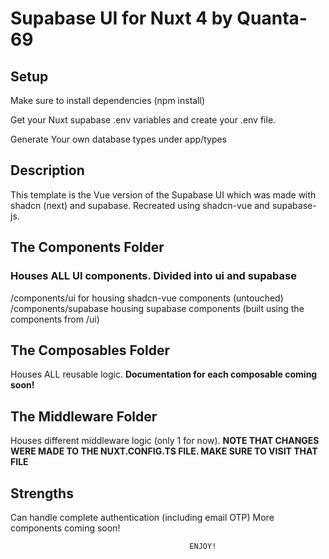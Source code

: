 # Supabase UI for Nuxt 4 by Quanta-69


## Setup
Make sure to install dependencies (npm install)

Get your Nuxt supabase .env variables and create your .env file.

Generate Your own database types under app/types

## Description
This template is the Vue version of the Supabase UI which was made with shadcn (next) and supabase.
Recreated using shadcn-vue and supabase-js.


## The Components Folder
### Houses ALL UI components. Divided into ui and supabase
 /components/ui for housing shadcn-vue components (untouched)
 /components/supabase housing supabase components (built using the components from /ui)

## The Composables Folder
Houses ALL reusable logic. **Documentation for each composable coming soon!**

## The Middleware Folder
Houses different middleware logic (only 1 for now).
**NOTE THAT CHANGES WERE MADE TO THE NUXT.CONFIG.TS FILE. MAKE SURE TO VISIT THAT FILE**

## Strengths
Can handle complete authentication (including email OTP)
More components coming soon!

                                            ENJOY!



